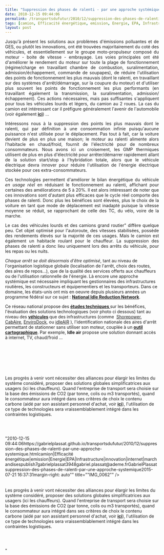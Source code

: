 ```yaml
---
title: "Suppression des phases de ralenti - par une approche systémique"
date: 2010-12-15 09:44:06
permalink: /transportsdufutur/2010/12/suppression-des-phases-de-ralenti-par-une-approche-systemique.html
tags: [camion, Efficacité énergétique, emission, Energie, EPA, Infrastructure, innovation, internet, marchandises]
layout: post
---
```


<p style="text-align: justify">Jusqu'à présent les solutions aux problèmes d'émissions polluantes et de GES, ou plutôt les innovations, ont été trouvées majoritairement du coté des véhicules, et essentiellement sur le groupe moto-propulseur composé du moteur - boite de vitesse - embrayage. Les voies principales ont été d'améliorer le rendement du moteur sur toute la plage de fonctionnement (régime/charge en travaillant chambre de combustion, suralimentation, admission/échappement, commande de soupapes), de réduire l'utilisation des points de fonctionnement les plus mauvais (dont le ralenti, en travaillant sur des systèmes d'arrêt/démarrage, sur la coupure du moteur) et d'utiliser plus souvent les points de fonctionnement les plus performants (en travaillant également la transmission, la suralimentation, admission/échappement). Ces actions nécessaires, mais pas suffisantes s'appliquent pour tous les véhicules lourds et légers, du camion au 2 roues. La cas du camion est intéressant car il préfigure généralement l'avenir de l'automobile (voir également <strong><a href="https://gabrielplassat.github.io/transportsdufutur/2009/12/truck-2020-et-si-lavenir-du-camion-prefigurait-celui-de-lautomobile.html" target="_blank">ici</a></strong>) ... </p>  <!--more-->   <p style="text-align: justify">Intéressons nous à la suppression des points les plus mauvais dont le ralenti, qui par définition à une consommation infinie puisqu'aucune puissance n'est utilisée pour le déplacement. Pas tout à fait, car la voiture devient de plus en plus une maison; le moteur au ralenti alimente alors l'habitacle en chaud/froid, fournit de l'électricité pour de nombreux consommateurs. Nous avons ici un croisement, les GMP thermiques utilisent de plus en plus d'électricité pour arrêter/démarrer rapidement allant de la solution start/stop à l'hybridation totale, alors que le véhicule électrique devra innover pour réduire l'utilisation de l'énergie électrique stockée pour ces extra-consommateurs.</p> <p style="text-align: justify">Ces technologies permettent d'améliorer le bilan énergétique du véhicule <em>en usage réel </em>en réduisant le fonctionnement au ralenti, affichant pour certaines des améliorations de 5 à 20%. Il est alors intéressant de noter que ces innovations sont d'autant plus efficaces que le cycle réel comporte des phases de ralenti. Donc plus les bénéfices sont élevées, plus le choix de la voiture en tant que mode de déplacement est inadapté puisque la vitesse moyenne se réduit, se rapprochant de celle des TC, du vélo, voire de la marche.</p> <p style="text-align: justify">Le cas des véhicules lourds et des camions grand routier" diffère quelque peu. Cet objet optimisé pour l'autoroute, des vitesses stabilisées, possède des rendements élevés sur la majorité de ces usages. Mais le camion est également un habitacle roulant pour le chauffeur. La suppression des phases de ralenti a donc lieu uniquement lors des arrêts du véhicule, pour les repas ou les nuits.</p> <p style=""text-align: justify""><em>Chaque arrêt se doit désormais d'être optimisé</em>, tant au niveau de l'organisation logistique globale (localisation de l'arrêt, choix des routes, des aires de repos...), que de la qualité des services offerts aux chauffeurs ou de l'utilisation rationnelle de l'énergie. Là encore une approche systémique est nécessaire impliquant les gestionnaires des infrastructures routières, les constructeurs et équipementiers et les transporteurs. Dans ce domaine, les états-unis ont mis en oeuvre depuis plusieurs années un programme fédéral sur ce sujet : <strong><a href=""http://www1.eere.energy.gov/vehiclesandfuels/resources/fcvt_national_idling.html"" target=""_blank"">National Idle Reduction Network</a></strong>.</p> <p style=""text-align: justify"">Ce réseau national propose des <strong><a href=""http://www.afdc.energy.gov/afdc/vehicles/idle_reduction_electrification.html"" target=""_blank"">études techniques </a></strong>sur les bénéfices, l'évaluation des solutions technologiques (voir photo ci dessous) tant au niveau des <strong><a href=""http://www.afdc.energy.gov/afdc/vehicles/idle_reduction_equipment.html"" target=""_blank"">véhicules</a> </strong>que des infrastructures (comme  <a href=""http://www.shorepower.com/"">Shorepower</a>, <a href=""http://www.cabaire.com/"">CabAire</a>, <a href=""http://www.envirodock.com/"">EnviroDock</a>, ou <a href=""http://convoysolutions.com/"">idleAIR</a> ), l'identification nationale des aires d'arrêt permettant de stationner sans utiliser son moteur, couplée à un <strong><a href=""http://www.afdc.energy.gov/afdc/locator/tse/state"" target=""_blank"">outil cartographique</a></strong>. Par exemple, <strong>Idle air</strong> propose une solution donnant accès à internet, TV, chaud/froid ...</p> <p style=""text-align: justify""><a href="https://gabrielplassat.github.io/transportsdufutur/wp-content/uploads/sites/6/old/6a0120a66d2ad4970b0148c6c21444970c-800wi.jpg"" rel=""lightbox""><img alt=""Idleair"" class=""asset  asset-image at-xid-6a0120a66d2ad4970b0148c6c21444970c"" src=""/wp-content/uploads/sites/6/old/6a0120a66d2ad4970b0148c6c21444970c-500wi.jpg"" style=""margin-left: automargin-right: auto"" title=""Idleair"" /></a> <br /> <br /><a href="https://gabrielplassat.github.io/transportsdufutur/wp-content/uploads/sites/6/old/6a0120a66d2ad4970b0147e0b7f1fa970b-800wi.jpg"" rel=""lightbox""><img alt=""IMG_0061"" class=""asset  asset-image at-xid-6a0120a66d2ad4970b0147e0b7f1fa970b"" src=""/wp-content/uploads/sites/6/old/6a0120a66d2ad4970b0147e0b7f1fa970b-500wi.jpg"" style=""margin-left: automargin-right: auto"" title=""IMG_0061"" /></a> <br /><a href="https://gabrielplassat.github.io/transportsdufutur/wp-content/uploads/sites/6/old/6a0120a66d2ad4970b0147e0b7f28c970b-800wi.jpg"" rel=""lightbox""><img alt=""IMG_0062"" class=""asset  asset-image at-xid-6a0120a66d2ad4970b0147e0b7f28c970b"" src=""/wp-content/uploads/sites/6/old/6a0120a66d2ad4970b0147e0b7f28c970b-500wi.jpg"" style=""margin-left: automargin-right: auto"" title=""IMG_0062"" /></a> <br /><a href="https://gabrielplassat.github.io/transportsdufutur/wp-content/uploads/sites/6/old/6a0120a66d2ad4970b0147e0b7f4ac970b-800wi.jpg"" rel=""lightbox""><img alt=""IMG_0064"" class=""asset  asset-image at-xid-6a0120a66d2ad4970b0147e0b7f4ac970b"" src=""/wp-content/uploads/sites/6/old/6a0120a66d2ad4970b0147e0b7f4ac970b-500wi.jpg"" style=""margin-left: automargin-right: auto"" title=""IMG_0064"" /></a> <br /> <br />Les progrès à venir vont nécessiter des alliances pour élargir les limites du système considéré, proposer des solutions globales simplificatrices aux usagers (ici les chauffeurs). Quand l'entreprise de transport sera choisie sur la base des émissions de CO2 (par tonne, colis ou m3 transportés), quand le consommateur aura intégré dans ses critères de choix le contenu carbone (aidé par son assistant personnel d'achat, voir <strong><a href="https://gabrielplassat.github.io/transportsdufutur/2010/12/quand-le-citoyen-consommateur-devient-coproducteur-aujourdhui-des-disques-des-meubles-et-demain-.html"" target=""_blank"">ici</a></strong>), l'utilisation de ce type de technologies sera vraissemblablement intégré dans les contraintes logistiques.<br /> </p> <p style=""text-align: justify""> </p>"2010-12-15 09:44:06https://gabrielplassat.github.io/transportsdufutur/2010/12/suppression-des-phases-de-ralenti-par-une-approche-systemique.htmlcamion|Efficacité énergétique|emission|Energie|EPA|Infrastructure|innovation|internet|marchandisespublish7gabrielplassat3948gabriel.plassat@ademe.frGabrielPlassatsuppression-des-phases-de-ralenti-par-une-approche-systemique2015-07-21 16:37:31margin-right: auto"" title=""IMG_0062"" /></a> <br /><a href="https://gabrielplassat.github.io/transportsdufutur/wp-content/uploads/sites/6/old/6a0120a66d2ad4970b0147e0b7f4ac970b-800wi.jpg"" rel=""lightbox""><img alt=""IMG_0064"" class=""asset  asset-image at-xid-6a0120a66d2ad4970b0147e0b7f4ac970b"" src=""/wp-content/uploads/sites/6/old/6a0120a66d2ad4970b0147e0b7f4ac970b-500wi.jpg"" style=""margin-left: automargin-right: auto"" title=""IMG_0064"" /></a> <br /> <br />Les progrès à venir vont nécessiter des alliances pour élargir les limites du système considéré, proposer des solutions globales simplificatrices aux usagers (ici les chauffeurs). Quand l'entreprise de transport sera choisie sur la base des émissions de CO2 (par tonne, colis ou m3 transportés), quand le consommateur aura intégré dans ses critères de choix le contenu carbone (aidé par son assistant personnel d'achat, voir <strong><a href="https://gabrielplassat.github.io/transportsdufutur/2010/12/quand-le-citoyen-consommateur-devient-coproducteur-aujourdhui-des-disques-des-meubles-et-demain-.html"" target=""_blank"">ici</a></strong>), l'utilisation de ce type de technologies sera vraissemblablement intégré dans les contraintes logistiques.<br /> </p> <p style=""text-align: justify""> </p>"
